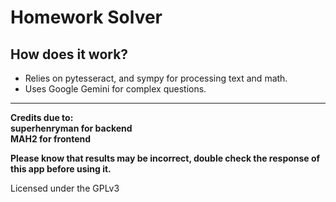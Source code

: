 <h1>Homework Solver</h1>

<h2>How does it work?</h2>

<ul>
<li>Relies on pytesseract, and sympy for processing text and math.</li>
<li>Uses Google Gemini for complex questions.
</ul>

<hr>
<p><strong>Credits due to: <br>superhenryman for backend<br>MAH2 for frontend</strong></p>
<p><strong>Please know that results may be incorrect, double check the response of this app before using it.</strong></p>

<p>Licensed under the GPLv3</p>